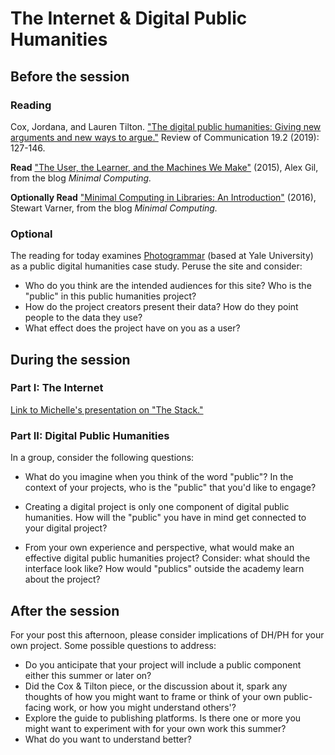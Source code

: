 # The Internet & Digital Public Humanities

## Before the session

### Reading

Cox, Jordana, and Lauren Tilton. ["The digital public humanities: Giving new arguments and new ways to argue."](https://discovery-ebsco-com.proxy.library.cornell.edu/linkprocessor/plink?id=4d593ebf-f86c-33c1-b572-6d055b321337) Review of Communication 19.2 (2019): 127-146.  
  
**Read** ["The User, the Learner, and the Machines We Make"](https://go-dh.github.io/mincomp/thoughts/2015/05/21/user-vs-learner/) (2015), Alex Gil, from the blog *Minimal Computing.*  

**Optionally Read** ["Minimal Computing in Libraries: An Introduction"](https://go-dh.github.io/mincomp/thoughts/2017/01/15/mincomp-libraries-intro/) (2016), Stewart Varner, from the blog *Minimal Computing.*  


### Optional

The reading for today examines [Photogrammar](https://photogrammar.org/maps) (based at Yale University) as a public digital humanities case study. Peruse the site and consider:
* Who do you think are the intended audiences for this site? Who is the "public" in this public humanities project?
* How do the project creators present their data? How do they point people to the data they use?
* What effect does the project have on you as a user? 
  
## During the session  

### Part I: The Internet

[Link to Michelle's presentation on "The Stack."](https://prezi.com/view/KyLPNTtqaHORpCP6K2R6/)  

### Part II: Digital Public Humanities

In a group, consider the following questions: 
* What do you imagine when you think of the word "public"? In the context of your projects, who is the "public" that you'd like to engage?

* Creating a digital project is only one component of digital public humanities. How will the "public" you have in mind get connected to your digital project?

* From your own experience and perspective, what would make an effective digital public humanities project?
 Consider: what should the interface look like? How would "publics" outside the academy learn about the project?
 
 
## After the session 

For your post this afternoon, please consider implications of DH/PH for your own project. Some possible questions to address:  
* Do you anticipate that your project will include a public component either this summer or later on?  
* Did the Cox & Tilton piece, or the discussion about it, spark any thoughts of how you might want to frame or think of your own public-facing work, or how you might understand others'?
* Explore the guide to publishing platforms. Is there one or more you might want to experiment with for your own work this summer? 
* What do you want to understand better? 

